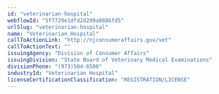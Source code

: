 ```yaml
---
id: "veterinarian-hospital"
webflowId: "5f7729e1dfd2d299a8886fd5"
urlSlug: "veterinarian-hospital"
name: "Veterinarian Hospital"
callToActionLink: "http://njconsumeraffairs.gov/vet"
callToActionText: ""
issuingAgency: "Division of Consumer Affairs"
issuingDivision: "State Board of Veterinary Medical Examinations"
divisionPhone: "(973)504-6500"
industryId: "Veterinarian Hospital"
licenseCertificationClassification: "REGISTRATION/LICENSE"
---
```

